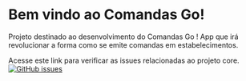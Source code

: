 # Bem vindo ao Comandas Go!

Projeto destinado ao desenvolvimento do Comandas Go ! App que irá revolucionar a forma como se emite comandas em estabelecimentos. 

Acesse este link para verificar as issues relacionadas ao projeto core. [![GitHub issues](https://img.shields.io/github/issues/ifbaeunapoliscomandasgo/ifbaeunapoliscomandasgo.github.io.svg)](https://github.com/IFBAEunapolisComandasGO/ifbaeunapoliscomandasgo.github.io/issues)

